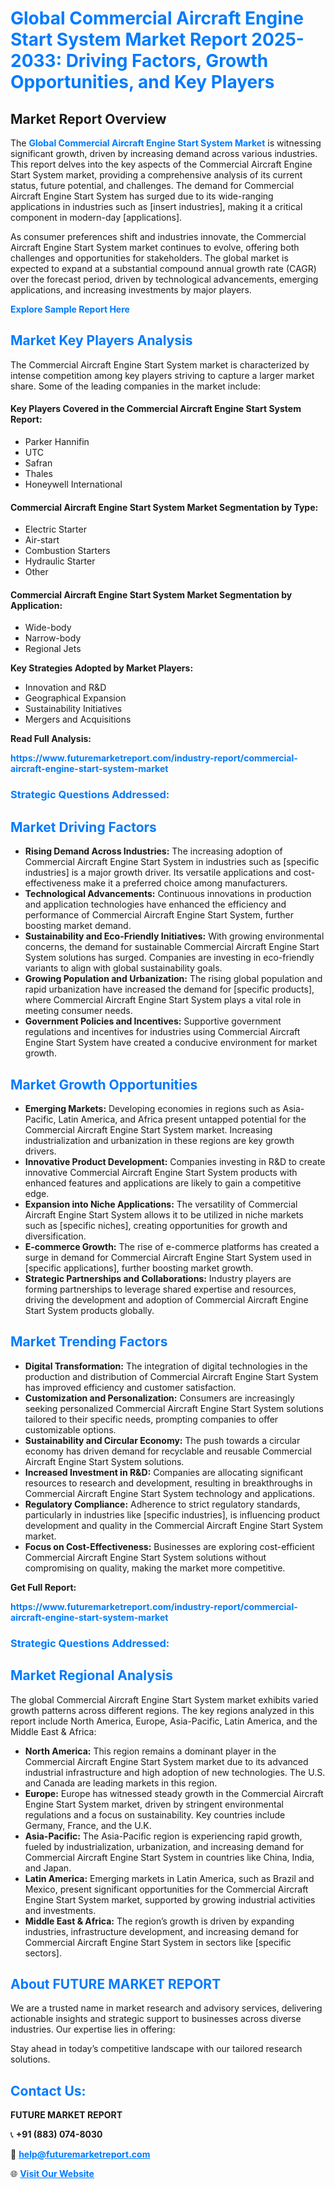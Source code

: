 <h1 style="color: #007BFF;">Global Commercial Aircraft Engine Start System Market Report 2025-2033: Driving Factors, Growth Opportunities, and Key Players</h1>

<section id="overview">
<h2>Market Report Overview</h2>
<p>The <a href="https://www.futuremarketreport.com/industry-report/commercial-aircraft-engine-start-system-market" style="color: #007BFF; text-decoration: none;"><strong>Global Commercial Aircraft Engine Start System Market</strong></a> is witnessing significant growth, driven by increasing demand across various industries. This report delves into the key aspects of the Commercial Aircraft Engine Start System market, providing a comprehensive analysis of its current status, future potential, and challenges. The demand for Commercial Aircraft Engine Start System has surged due to its wide-ranging applications in industries such as [insert industries], making it a critical component in modern-day [applications].</p>
<p>As consumer preferences shift and industries innovate, the Commercial Aircraft Engine Start System market continues to evolve, offering both challenges and opportunities for stakeholders. The global market is expected to expand at a substantial compound annual growth rate (CAGR) over the forecast period, driven by technological advancements, emerging applications, and increasing investments by major players.</p>
</section>

<section id="overview">
<p><a href="https://www.futuremarketreport.com/request-sample/reportId=93008" style="color: #007BFF; text-decoration: none;"><strong>Explore Sample Report Here</strong></a></p>
</section>

<section id="key-players">
<h2 style="color: #007BFF;">Market Key Players Analysis</h2>
<p>The Commercial Aircraft Engine Start System market is characterized by intense competition among key players striving to capture a larger market share. Some of the leading companies in the market include:</p>
<h4>Key Players Covered in the Commercial Aircraft Engine Start System Report:</h4>
<ul><li>Parker Hannifin</li><li>UTC</li><li>Safran</li><li>Thales</li><li>Honeywell International</li></ul>
<h4>Commercial Aircraft Engine Start System Market Segmentation by Type:</h4>
<ul><li>Electric Starter</li><li>Air-start</li><li>Combustion Starters</li><li>Hydraulic Starter</li><li>Other</li></ul>

<h4>Commercial Aircraft Engine Start System Market Segmentation by Application:</h4>
<ul><li>Wide-body</li><li>Narrow-body</li><li>Regional Jets</li></ul>
<p><strong>Key Strategies Adopted by Market Players:</strong></p>
<ul>
<li>Innovation and R&D</li>
<li>Geographical Expansion</li>
<li>Sustainability Initiatives</li>
<li>Mergers and Acquisitions</li>
</ul>
</section>

<section>
<p><strong>Read Full Analysis: </strong></p><a href="https://www.futuremarketreport.com/industry-report/commercial-aircraft-engine-start-system-market" style="color: #007BFF; text-decoration: none;"><strong>https://www.futuremarketreport.com/industry-report/commercial-aircraft-engine-start-system-market</strong></a>
<h3 style="color: #007BFF;">Strategic Questions Addressed:</h3>
</section>

<section id="driving-factors">
<h2 style="color: #007BFF;">Market Driving Factors</h2>
<ul>
<li><strong>Rising Demand Across Industries:</strong> The increasing adoption of Commercial Aircraft Engine Start System in industries such as [specific industries] is a major growth driver. Its versatile applications and cost-effectiveness make it a preferred choice among manufacturers.</li>
<li><strong>Technological Advancements:</strong> Continuous innovations in production and application technologies have enhanced the efficiency and performance of Commercial Aircraft Engine Start System, further boosting market demand.</li>
<li><strong>Sustainability and Eco-Friendly Initiatives:</strong> With growing environmental concerns, the demand for sustainable Commercial Aircraft Engine Start System solutions has surged. Companies are investing in eco-friendly variants to align with global sustainability goals.</li>
<li><strong>Growing Population and Urbanization:</strong> The rising global population and rapid urbanization have increased the demand for [specific products], where Commercial Aircraft Engine Start System plays a vital role in meeting consumer needs.</li>
<li><strong>Government Policies and Incentives:</strong> Supportive government regulations and incentives for industries using Commercial Aircraft Engine Start System have created a conducive environment for market growth.</li>
</ul>
</section>

<section id="growth-opportunities">
<h2 style="color: #007BFF;">Market Growth Opportunities</h2>
<ul>
<li><strong>Emerging Markets:</strong> Developing economies in regions such as Asia-Pacific, Latin America, and Africa present untapped potential for the Commercial Aircraft Engine Start System market. Increasing industrialization and urbanization in these regions are key growth drivers.</li>
<li><strong>Innovative Product Development:</strong> Companies investing in R&D to create innovative Commercial Aircraft Engine Start System products with enhanced features and applications are likely to gain a competitive edge.</li>
<li><strong>Expansion into Niche Applications:</strong> The versatility of Commercial Aircraft Engine Start System allows it to be utilized in niche markets such as [specific niches], creating opportunities for growth and diversification.</li>
<li><strong>E-commerce Growth:</strong> The rise of e-commerce platforms has created a surge in demand for Commercial Aircraft Engine Start System used in [specific applications], further boosting market growth.</li>
<li><strong>Strategic Partnerships and Collaborations:</strong> Industry players are forming partnerships to leverage shared expertise and resources, driving the development and adoption of Commercial Aircraft Engine Start System products globally.</li>
</ul>
</section>

<section id="trending-factors">
<h2 style="color: #007BFF;">Market Trending Factors</h2>
<ul>
<li><strong>Digital Transformation:</strong> The integration of digital technologies in the production and distribution of Commercial Aircraft Engine Start System has improved efficiency and customer satisfaction.</li>
<li><strong>Customization and Personalization:</strong> Consumers are increasingly seeking personalized Commercial Aircraft Engine Start System solutions tailored to their specific needs, prompting companies to offer customizable options.</li>
<li><strong>Sustainability and Circular Economy:</strong> The push towards a circular economy has driven demand for recyclable and reusable Commercial Aircraft Engine Start System solutions.</li>
<li><strong>Increased Investment in R&D:</strong> Companies are allocating significant resources to research and development, resulting in breakthroughs in Commercial Aircraft Engine Start System technology and applications.</li>
<li><strong>Regulatory Compliance:</strong> Adherence to strict regulatory standards, particularly in industries like [specific industries], is influencing product development and quality in the Commercial Aircraft Engine Start System market.</li>
<li><strong>Focus on Cost-Effectiveness:</strong> Businesses are exploring cost-efficient Commercial Aircraft Engine Start System solutions without compromising on quality, making the market more competitive.</li>
</ul>
</section>

<section>
<p><strong>Get Full Report: </strong></p><a href="https://www.futuremarketreport.com/industry-report/commercial-aircraft-engine-start-system-market" style="color: #007BFF; text-decoration: none;"><strong>https://www.futuremarketreport.com/industry-report/commercial-aircraft-engine-start-system-market</strong></a>
<h3 style="color: #007BFF;">Strategic Questions Addressed:</h3>
</section>


<section id="regional-analysis">
<h2 style="color: #007BFF;">Market Regional Analysis</h2>
<p>The global Commercial Aircraft Engine Start System market exhibits varied growth patterns across different regions. The key regions analyzed in this report include North America, Europe, Asia-Pacific, Latin America, and the Middle East & Africa:</p>
<ul>
<li><strong>North America:</strong> This region remains a dominant player in the Commercial Aircraft Engine Start System market due to its advanced industrial infrastructure and high adoption of new technologies. The U.S. and Canada are leading markets in this region.</li>
<li><strong>Europe:</strong> Europe has witnessed steady growth in the Commercial Aircraft Engine Start System market, driven by stringent environmental regulations and a focus on sustainability. Key countries include Germany, France, and the U.K.</li>
<li><strong>Asia-Pacific:</strong> The Asia-Pacific region is experiencing rapid growth, fueled by industrialization, urbanization, and increasing demand for Commercial Aircraft Engine Start System in countries like China, India, and Japan.</li>
<li><strong>Latin America:</strong> Emerging markets in Latin America, such as Brazil and Mexico, present significant opportunities for the Commercial Aircraft Engine Start System market, supported by growing industrial activities and investments.</li>
<li><strong>Middle East & Africa:</strong> The region’s growth is driven by expanding industries, infrastructure development, and increasing demand for Commercial Aircraft Engine Start System in sectors like [specific sectors].</li>
</ul>
</section>

<footer>
<h2 style="color: #007BFF;">About FUTURE MARKET REPORT</h2>
<p>We are a trusted name in market research and advisory services, delivering actionable insights and strategic support to businesses across diverse industries. Our expertise lies in offering:</p>

<p>Stay ahead in today’s competitive landscape with our tailored research solutions.</p>

<h2 style="color: #007BFF;">Contact Us:</h2>
<p><strong>FUTURE MARKET REPORT</strong></p>
<p>📞 <strong>+91 (883) 074-8030</strong></p>
<p>📧 <strong><a href="mailto:help@futuremarketreport.com" style="color: #007BFF;">help@futuremarketreport.com</a></strong></p>
<p>🌐 <strong><a href="https://www.futuremarketreport.com/" style="color: #007BFF;">Visit Our Website</a></strong></p>
</footer>